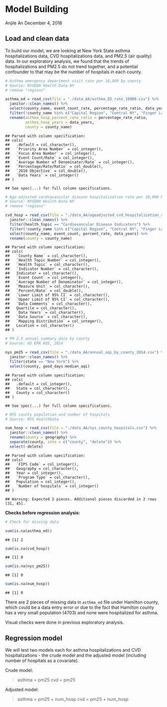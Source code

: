 Model Building
================
Anjile An
December 4, 2018

Load and clean data
-------------------

To build our model, we are looking at New York State asthma hospitalizations data, CVD hospitalizations data, and PM2.5 (air quality) data. In our exploratory analysis, we found that the trends of hospitalizations and PM2.5 do not trend together, and a potential confounder to that may be the number of hospitals in each county.

``` r
# Asthma emergency department visit rate per 10,000 by county
# Source: NYSDOH Health Data NY
# remove "regions"

asthma_ed = read_csv(file = "./data_AA/asthma_ED_rate_10000.csv") %>% 
  janitor::clean_names() %>%
  select(county_name, event_count_rate, percentage_rate_ratio, data_years) %>%
  filter(!county_name %in% c("Capital Region", "Central NY", "Finger Lakes", "Long Island", "Mid-Hudson", "Mohawk Valley", "New York City", "New York State", "New York State (excluding NYC)", "North Country", "Southern Tier", "Tug Hill Seaway", "Western NY")) %>% 
  rename(asthma_hosp_percent_rate_ratio = percentage_rate_ratio, 
         asthma_hosp_years = data_years,
         county = county_name)
```

    ## Parsed with column specification:
    ## cols(
    ##   .default = col_character(),
    ##   `Priority Area Number` = col_integer(),
    ##   `Focus Area Number` = col_integer(),
    ##   `Event Count/Rate` = col_integer(),
    ##   `Average Number of Denominator/Rate` = col_integer(),
    ##   `Percentage/Rate/Ratio` = col_double(),
    ##   `2018 Objective` = col_double(),
    ##   `Data Years` = col_integer()
    ## )

    ## See spec(...) for full column specifications.

``` r
# Age-adjusted cardiovascular disease hospitalization rate per 10,000 by county
# Source: NYSDOH Health Data NY
# remove "regions"

cvd_hosp = read_csv(file = "./data_AA/ageadjusted_cvd_hospitalization_rate_10000.csv") %>%
  janitor::clean_names() %>%
  filter(health_topic == "Cardiovascular Disease Indicators") %>%
  filter(!county_name %in% c("Capital Region", "Central NY", "Finger Lakes", "Long Island", "Mid-Hudson", "Mohawk Valley", "New York City", "New York State", "New York State (excluding NYC)", "North Country", "Southern Tier", "Tug Hill Seaway", "Western NY")) %>% 
  select(county_name, event_count, percent_rate, data_years) %>%
  rename(county = county_name)
```

    ## Parsed with column specification:
    ## cols(
    ##   `County Name` = col_character(),
    ##   `Health Topic Number` = col_integer(),
    ##   `Health Topic` = col_character(),
    ##   `Indicator Number` = col_character(),
    ##   Indicator = col_character(),
    ##   `Event Count` = col_integer(),
    ##   `Average Number of Denominator` = col_integer(),
    ##   `Measure Unit` = col_character(),
    ##   `Percent/Rate` = col_double(),
    ##   `Lower Limit of 95% CI` = col_character(),
    ##   `Upper Limit of 95% CI` = col_character(),
    ##   `Data Comments` = col_character(),
    ##   Quartile = col_character(),
    ##   `Data Years` = col_character(),
    ##   `Data Source` = col_character(),
    ##   `Mapping Distribution` = col_integer(),
    ##   Location = col_character()
    ## )

``` r
# PM 2.5 annual summary data by county
# Source: US EPA AQS, 2014

nys_pm25 = read_csv(file = "./data_AA/annual_aqi_by_county_2014.csv") %>% 
  janitor::clean_names() %>%
  filter(state == "New York") %>%
  select(county, good_days:median_aqi)
```

    ## Parsed with column specification:
    ## cols(
    ##   .default = col_integer(),
    ##   State = col_character(),
    ##   County = col_character()
    ## )

    ## See spec(...) for full column specifications.

``` r
# NYS county population and number of hospitals
# Source: NYS HealthData

num_hosp = read_csv(file = "./data_AA/nys_county_hospitals.csv") %>% 
  janitor::clean_names() %>%
  rename(county = geography) %>%
  separate(county, into = c("county", "delete")) %>% 
  select(-delete) 
```

    ## Parsed with column specification:
    ## cols(
    ##   `FIPS Code` = col_integer(),
    ##   Geography = col_character(),
    ##   Year = col_integer(),
    ##   `Program Type` = col_character(),
    ##   Population = col_integer(),
    ##   `Number of hospitals` = col_integer()
    ## )

    ## Warning: Expected 2 pieces. Additional pieces discarded in 2 rows [31, 45].

**Checks before regression analysis:**

``` r
# Check for missing data

sum(is.na(asthma_ed)) 
```

    ## [1] 2

``` r
sum(is.na(cvd_hosp))
```

    ## [1] 0

``` r
sum(is.na(nys_pm25))
```

    ## [1] 0

``` r
sum(is.na(num_hosp))
```

    ## [1] 0

There are 2 pieces of missing data in `asthma_ed` file under Hamilton county, which could be a data entry error or due to the fact that Hamilton county has a very small population (4703) and none were hospitalized for asthma.

Visual checks were done in previous exploratory analysis.

Regression model
----------------

We will test two models each for asthma hospitalizations and CVD hospitalizations - the crude model and the adjusted model (including number of hospitals as a covariate).

Crude model:

> asthma = pm25 cvd = pm25

Adjusted model:

> asthma = pm25 + num\_hosp cvd = pm25 + num\_hosp
